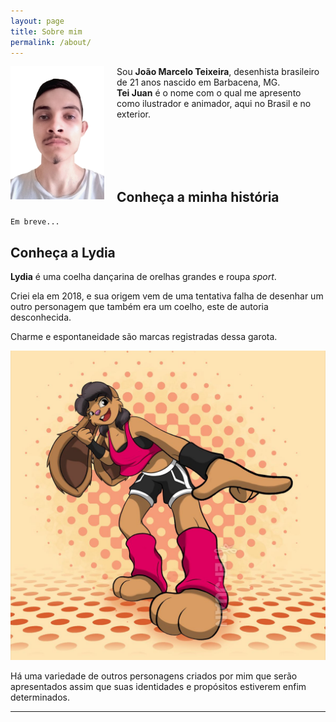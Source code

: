 ```yaml
---
layout: page
title: Sobre mim
permalink: /about/
---
```


<span style="display:block;margin:0px;margin-right:20px;padding:0px;width:150px;float:left">![](/assets/img/1680703123481.png)</span>
Sou **João Marcelo Teixeira**, desenhista brasileiro de 21 anos nascido em Barbacena, MG.  
**Tei Juan** é o nome com o qual me apresento como ilustrador e animador, aqui no Brasil e no exterior.  


<br>
<br>
<br>
<br>

## Conheça a minha história

`Em breve...`

## Conheça a Lydia


**Lydia** é uma coelha dançarina de orelhas grandes e roupa *sport*.  

Criei ela em 2018, e sua origem vem de uma tentativa falha de desenhar um outro personagem que também era um coelho, este de autoria desconhecida.  

Charme e espontaneidade são marcas registradas dessa garota.

![2023-01-27_tei-lydia-superstyle](/assets/img/2023-01-27_tei-lydia-superstyle.jpg)

Há uma variedade de outros personagens criados por mim que serão apresentados assim que suas identidades e propósitos estiverem enfim determinados.  


- - - - - - - - - - -